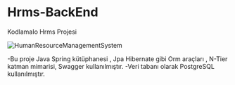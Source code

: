 # Hrms-BackEnd
KodlamaIo Hrms Projesi

![HumanResourceManagementSystem](https://user-images.githubusercontent.com/29507530/132955764-b4b61e6f-fac6-44a3-bf30-ace511a83318.png)

-Bu proje Java Spring kütüphanesi , Jpa Hibernate gibi Orm araçları , N-Tier katman mimarisi, Swagger kullanılmıştır. 
-Veri tabanı olarak PostgreSQL kullanılmıştır.

